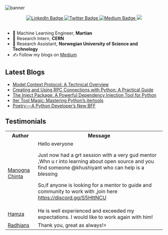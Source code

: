 
![banner](https://github.com/Khushiyant/Khushiyant/assets/69671407/29f319ad-6bb2-483a-bbf3-7a785591b4ca)


<div id="header" align="center">
  
  <div id="badges">
    <a href="https://www.linkedin.com/in/khushiyant/">
      <img src="https://img.shields.io/badge/LinkedIn-blue?style=for-the-badge&logo=linkedin&logoColor=white" alt="LinkedIn Badge"/>
    </a>
    <a href="https://twitter.com/khushiyant">
      <img src="https://img.shields.io/badge/Twitter-grey?style=for-the-badge&logo=twitter&logoColor=white" alt="Twitter Badge"/>
    </a>
    <a href="https://khushiyant.medium.com">
      <img src="https://img.shields.io/badge/Medium-black?style=for-the-badge&logo=Medium&logoColor=white" alt="Medium Badge"/>
    </a>
      <img src="https://dcbadge.vercel.app/api/server/85Mch6B9Gw" />
  </div>
</div>

<br/>

- 🔬 Machine Learning Engineer, <b> Martian </b>
- 🔬 Research Intern, <b> CERN </b>
- 🔬 Research Assistant, <b> Norwegian University of Science and Technology </b>
- ✍️ Follow my blogs on [Medium](https://khushiyant.medium.com)

## Latest Blogs
<!-- BLOG-POST-LIST:START -->
- [Model Context Protocol: A Technical Overview](https://khushiyant.medium.com/model-context-protocol-a-technical-overview-96c117a8736f?source=rss-8888a6a5b392------2)
- [Creating and Using RPC Connections with Python: A Practical Guide](https://python.plainenglish.io/creating-and-using-rpc-connections-with-python-a-practical-guide-4e733765687b?source=rss-8888a6a5b392------2)
- [The Inject Package: A Powerful Dependency Injection Tool for Python](https://python.plainenglish.io/the-inject-package-a-powerful-dependency-injection-tool-for-python-849aad469732?source=rss-8888a6a5b392------2)
- [Iter Tool Magic: Mastering Python’s itertools](https://python.plainenglish.io/iter-tool-magic-mastering-pythons-itertools-d703458b9383?source=rss-8888a6a5b392------2)
- [Poetry — A Python Developer’s New BFF](https://khushiyant.medium.com/poetry-a-python-developers-new-bff-b3b6345657ec?source=rss-8888a6a5b392------2)
<!-- BLOG-POST-LIST:END -->

## Testimonials
<table>
<tbody><tr>
    <th>Author</th>
    <th>Message</th>
  </tr>
  <tr>
    <td><a href="https://twitter.com/chinta_manogna/status/1625514691098460160?s=20" rel="nofollow">Manogna Chinta</a></td>
    <td>Hello everyone

Just now had a grt session with a very gud mentor ,Whn u r into learning about open source and you find someone 
@khushiyant
  who can help is a blessing

So,if anyone is looking for a mentor to guide and community to work with ,join here
https://discord.gg/S5HttNCU </td>
  </tr>
  <tr>
    <td><a href="https://www.fiverr.com/khushiyant" rel="nofollow">Hamza</a></td>
    <td>He is well experienced and exceeded my expectations. I would like to work again with him!</td>
  </tr>
  <tr>
    <td><a href="https://www.fiverr.com/khushiyant" rel="nofollow">Radhians</a></td>
    <td>Thank you, great as always!></td>
  </tr>
</tbody>
  </table>
<br>
